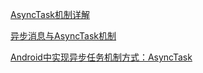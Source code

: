 [AsyncTask机制详解](https://www.jianshu.com/p/37d532f0b6fd)

[异步消息与AsyncTask机制](https://blog.csdn.net/hll174/article/details/46290791)

[Android中实现异步任务机制方式：AsyncTask](https://blog.csdn.net/u014352836/article/details/46403249)

